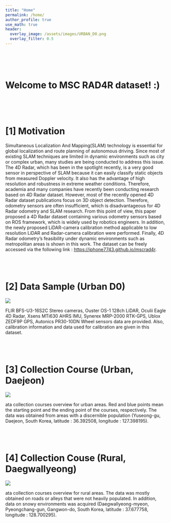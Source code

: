 ```yaml
---
title: "Home"
permalink: /home/
author_profile: true
use_math: true
header:
  overlay_image: /assets/images/URBAN_D0.png
  overlay_filter: 0.5
---
```



<br/>
<br/>
<br/>


# Welcome to MSC RAD4R dataset!  :)
<br/>
<br/>
<br/>


# [1] Motivation

Simultaneous Localization And Mapping(SLAM) technology is essential for global localization and route planning of autonomous driving. 
Since most of existing SLAM techniques are limited in dynamic environments such as city or complex urban, many studies are being conducted to address this issue.
The 4D Radar, which has been in the spotlight recently, is a very good sensor in perspective of SLAM because it can easily classify static objects from measured Doppler velocity. 
It also has the advantage of high resolution and robustness in extreme weather conditions. 
Therefore, academia and many companies have recently been conducting research based on 4D Radar dataset. 
However, most of the recently opened 4D Radar dataset publications focus on 3D object detection. 
Therefore, odometry sensors are often insufficient, which is disadvantageous for 4D Radar odometry and SLAM research. 
From this point of view, this paper proposed a 4D Radar dataset containing various odometry sensors based on ROS framework, which is widely used by robotics engineers. 
In addition, the newly proposed LiDAR-camera calibration method applicable to low resolution LiDAR and Radar-camera calibration were performed. 
Finally, 4D Radar odometry’s feasibility under dynamic environments such as metropolitan areas is shown in this work. 
The dataset can be freely accessed via the following link : https://iphone7743.github.io/mscrad4r.
<br/>
<br/>
<br/>
<br/>




# [2] Data Sample (Urban D0)

![](https://drive.google.com/uc?id=1pz9lH7BQAQttLVk7U3NNHJNcXIGde1BQ)


FLIR BFS-U3-16S2C Stereo cameras, Ouster OS-1 128ch LiDAR, Oculii Eagle 4D Radar, Xsens MTi630 AHRS IMU, Synerex MRP-2000 RTK-GPS, Ublox ZEDF9P GPS, Autonics PR30-10DN Wheel sensors data are provided.
Also, calibration information and data used for calibration are given in this dataset.
<br/>
<br/>
<br/>
<br/>





# [3] Collection Course (Urban, Daejeon)
![](https://drive.google.com/uc?id=1LgPSM2OCXNDIW6d2gyCqaSVkfUp4WFi4)

ata collection courses overview for urban areas. Red and blue points mean the starting point and the ending point of the courses, respectively.
The data was obtained from areas with a discernible population (Yuseong-gu, Daejeon, South Korea, latitude : 36.392508, longitude : 127.398195).
<br/>
<br/>
<br/>
<br/>





# [4] Collection Couse (Rural, Daegwallyeong)
![](https://drive.google.com/uc?id=1Jt0OKf4zaX9Zi865KD1ELaisZ5S5L5X3)

ata collection courses overview for rural areas. The data was mostly obtained on roads or alleys that were not heavily populated. 
In addition, data on snowy environments was acquired (Daegwallyeong-myeon, Pyeongchang-gun, Gangwon-do, South Korea, latitude : 37.677758, longitude : 128.700295).
<br/>
<br/>
<br/>
<br/>
